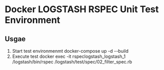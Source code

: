 # Docker LOGSTASH RSPEC Unit Test Environment

## Usgae

1. Start test environmenmt
    docker-compose up -d --build
2. Execute test
    docker exec -it rspeclogstash_logstash_1 /logstash/bin/rspec /logstash/test/spec/02_filter_spec.rb
